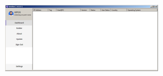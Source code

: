 ![Screenshot](https://raw.githubusercontent.com/Cryakl/Ultimate-RAT-Collection/refs/heads/main/Quasar/Mods/Fake%20SeroXen/Screenshot.png)
